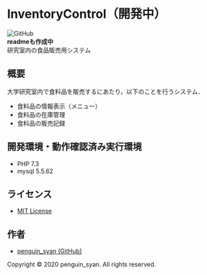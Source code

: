 # InventoryControl（開発中）
![GitHub](https://img.shields.io/github/license/penguin-syan/InventoryControl)  
**readmeも作成中**  
研究室内の食品販売用システム
## 概要
大学研究室内で食料品を販売するにあたり，以下のことを行うシステム．
* 食料品の情報表示（メニュー）
* 食料品の在庫管理
* 食料品の販売記録

## 開発環境・動作確認済み実行環境
* PHP 7.3
* mysql 5.5.62

## ライセンス
* [MIT License](https://opensource.org/licenses/MIT)

## 作者
* [penguin_syan (GitHub)](https://github.com/penguin-syan/)

Copyright &copy; 2020 penguin_syan. All rights reserved.